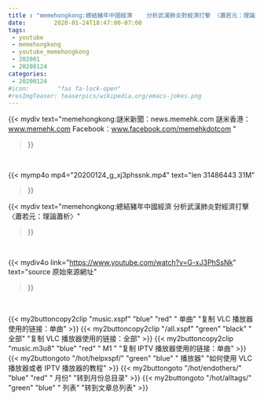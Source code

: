 ```yaml
---
title : "memehongkong:總結豬年中國經濟    分析武漢肺炎對經濟打擊 〈蕭若元：理論蕭析〉"
date:        2020-01-24T18:47:00-07:00
tags:
 - youtube
 - memehongkong
 - youtube_memehongkong
 - 202001
 - 20200124
categories:
 - 20200124
#icon:        "fas fa-lock-open"
#resImgTeaser: teaserpics/wikipedia.org/emacs-jokes.png
---
```


{{< mydiv text="memehongkong:謎米新聞：news.memehk.com 謎米香港： www.memehk.com Facebook：www.facebook.com/memehkdotcom "
>}}
<br>


{{< mymp4o mp4="20200124_g_xj3phssnk.mp4"
text="len 31486443    31M"
>}}


{{< mydiv text="memehongkong:總結豬年中國經濟    分析武漢肺炎對經濟打擊 〈蕭若元：理論蕭析〉"
>}}
<br>

{{< mydiv4o link="https://www.youtube.com/watch?v=G-xJ3PhSsNk"
text="source 原始來源網址"
>}}


<br>




{{< my2buttoncopy2clip "music.xspf"        "blue"   "red"    " 单曲"  "复制 VLC 播放器使用的链接：单曲" >}} {{< my2buttoncopy2clip "/all.xspf"         "green"  "black"  " 全部"  "复制 VLC 播放器使用的链接：全部" >}} {{< my2buttoncopy2clip "music.m3u8"        "blue"   "red"    " M1 "    "复制 IPTV 播放器使用的链接：单曲" >}} {{< my2buttongoto      "/hot/helpxspf/"    "green"  "blue"   " 播放器" "如何使用 VLC 播放器或者 IPTV 播放器的教程" >}} {{< my2buttongoto      "/hot/endothers/"   "blue"   "red"    " 月份"   "转到月份总目录" >}} {{< my2buttongoto      "/hot/alltags/"     "green"  "blue"   " 列表"   "转到文章总列表" >}} 
